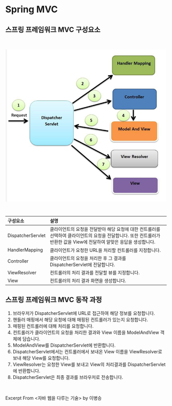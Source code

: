 # Spring MVC

## 스프링 프레임워크 MVC 구성요소 

&nbsp;

<img src="../images/spring-mvc.png" alt="spring-mvc" width="500" style="margin-left: auto; margin-right: auto; display: block;"/>

&nbsp;

|구성요소|설명|
|:---|:---|
|DispatcherServlet|클라이언트의 요청을 전달받아 해당 요청에 대한 컨트롤러를 선택하여 클라이언트의 요청을 전달합니다. 또한 컨트롤러가 반환한 값을 View에 전달하여 알맞은 응답을 생성합니다.|
|HandlerMapping|클라이언트가 요청한 URL을 처리할 컨트롤러를 지정합니다.|
|Controller|클라이언트의 요청을 처리한 후 그 결과를 DispatcherServlet에 전달합니다.|
|ViewResolver|컨트롤러의 처리 결과를 전달할 뷰를 지정합니다.|
|View|컨트롤러의 처리 결과 화면을 생성합니다.|

## 스프링 프레임워크 MVC 동작 과정

1. 브라우저가 DispatcherServlet에 URL로 접근하여 해당 정보를 요청합니다.
2. 핸들러 매핑에서 해당 요청에 대해 매핑된 컨트롤러가 있는지 요청합니다.
3. 매핑된 컨트롤러에 대해 처리를 요청합니다.
4. 컨트롤러가 클라이언트의 요청을 처리한 결과와 View 이름을 ModelAndView 객체에 담습니다.
5. ModelAndView를 DispatcherServlet에 반환합니다.
6. DispatcherServlet에서는 컨트롤러에서 보내온 View 이름을 ViewResolver로 보내 해당 View를 요청합니다.
7. ViewResolver는 요청한 View를 보내고 View의 처리결과를 DispatcherServlet에 반환합니다.
8. DispatcherServlet은 최종 결과를 브라우저로 전송합니다.

&nbsp;

Excerpt From <자바 웹을 다루는 기술> by 이병승